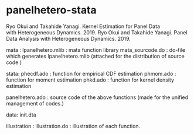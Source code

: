 # panelhetero-stata

Ryo Okui and Takahide Yanagi. Kernel Estimation for Panel Data       
   with Heterogeneous Dynamics. 2019.
Ryo Okui and Takahide Yanagi. Panel Data Analysis with Heterogeneous 
   Dynamics. 2019.
 
 
mata : 
 lpanelhetero.mlib : mata function library
 mata_sourcode.do : do-file which generates lpanelhetero.mlib (attached for the distribution of source code.)
 
stata:
 phecdf.ado : function for empirical CDF estimation
 phmom.ado : function for moment estimation
 phkd.ado : function for kernel density estimation

 panelhetero.ado : source code of the above functions (made for the unified management of codes.)  
 
data:
 init.dta
 
illustration :
 illustration.do : illustration of each function.
